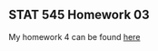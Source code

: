 ## STAT 545 Homework 03

My homework 4 can be found [here](https://github.com/KateJohnson/STAT545-hw-Johnson-Kate/blob/master/hw04/Gapminder_merges_joins.md)
